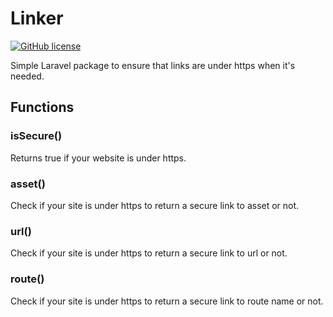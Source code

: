 # Linker

[![GitHub license](https://img.shields.io/github/license/24aitor/linker.svg?style=flat-square)](https://raw.githubusercontent.com/24aitor/linker/master/LICENSE)

Simple Laravel package to ensure that links are under https when it's needed.

## Functions

### isSecure()

Returns true if your website is under https.

### asset()

Check if your site is under https to return a secure link to asset or not.

### url()

Check if your site is under https to return a secure link to url or not.

### route()

Check if your site is under https to return a secure link to route name or not.
